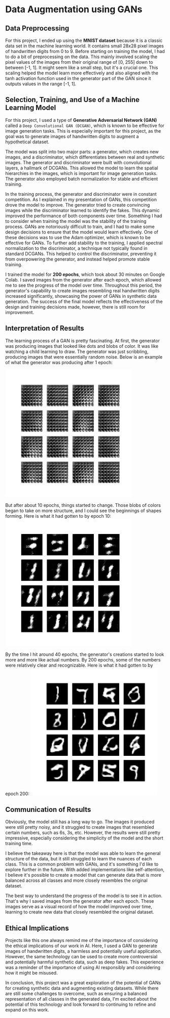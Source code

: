 # Data Augmentation using GANs

## Data Preprocessing

For this project, I ended up using the **MNIST dataset** because it is a classic data set in the machine learning world. It contains small 28x28 pixel images of handwritten digits from 0 to 9. Before starting on training the model, I had to do a bit of preprocessing on the data. This mainly involved scaling the pixel values of the images from their original range of [0, 255] down to between [-1, 1]. It might seem like a small step, but it's a crucial one. This scaling helped the model learn more effectively and also aligned with the tanh activation function used in the generator part of the GAN since it outputs values in the range [-1, 1].




## Selection, Training, and Use of a Machine Learning Model

For this project, I used a type of **Generative Adversarial Network (GAN)** called a `Deep Convolutional GAN (DCGAN)`, which is known to be effective for image generation tasks. This is especially important for this project, as the goal was to generate images of handwritten digits to augment a hypothetical dataset. 

The model was split into two major parts: a generator, which creates new images, and a discriminator, which differentiates between real and synthetic images. The generator and discriminator were built with convolutional layers, a hallmark of DCGANs. This allowed the model to learn the spatial hierarchies in the images, which is important for image generation tasks. The generator also employed batch normalization for stable and efficient training.

In the training process, the generator and discriminator were in constant competition. As I explained in my presentation of GANs, this competition drove the model to improve. The generator tried to create convincing images while the discriminator learned to identify the fakes. This dynamic improved the performance of both components over time.
Something I had to consider when training the model was the stability of the training process. GANs are notoriously difficult to train, and I had to make some design decisions to ensure that the model would learn effectively. One of these decisions was to use the Adam optimizer, which is known to be effective for GANs. To further add stability to the training, I applied spectral normalization to the discriminator, a technique not typically found in standard DCGANs. This helped to control the discriminator, preventing it from overpowering the generator, and instead helped promote stable training.


I trained the model for **200 epochs**, which took about 30 minutes on Google Colab. I saved images from the generator after each epoch, which allowed me to see the progress of the model over time. Throughout this period, the generator's capability to create images resembling real handwritten digits increased significantly, showcasing the power of GANs in synthetic data generation. The success of the final model reflects the effectiveness of the design and training decisions made, however, there is still room for improvement.



## Interpretation of Results

The learning process of a GAN is pretty fascinating. At first, the generator was producing images that looked like dots and blobs of color. It was like watching a child learning to draw. The generator was just scribbling, producing images that were essentially random noise. Below is an example of what the generator was producing after 1 epoch:

![Epoch 1](images/image1.png)


But after about 10 epochs, things started to change. Those blobs of colors began to take on more structure, and I could see the beginnings of shapes forming. Here is what it had gotten to by epoch 10:
![Epoch 10](images/image3.png)

By the time I hit around 40 epochs, the generator's creations started to look more and more like actual numbers. By 200 epochs, some of the numbers were relatively clear and recognizable. Here is what it had gotten to by epoch 200:
![Epoch 200](images/image2.png)


## Communication of Results

Obviously, the model still has a long way to go. The images it produced were still pretty noisy, and it struggled to create images that resembled certain numbers, such as 6s, 3s, etc. However, the results were still pretty impressive, especially considering the simplicity of the model and the short training time.

I believe the takeaway here is that the model was able to learn the general structure of the data, but it still struggled to learn the nuances of each class. This is a common problem with GANs, and it's something I'd like to explore further in the future. With added implementations like self-attention, I believe it's possible to create a model that can generate data that is more balanced across all classes and more closely resembles the original dataset.

The best way to understand the progress of the model is to see it in action. That's why I saved images from the generator after each epoch. These images serve as a visual record of how the model improved over time, learning to create new data that closely resembled the original dataset.


## Ethical Implications

Projects like this one always remind me of the importance of considering the ethical implications of our work in AI. Here, I used a GAN to generate images of handwritten digits, a harmless and potentially useful application. However, the same technology can be used to create more controversial and potentially harmful synthetic data, such as deep fakes. This experience was a reminder of the importance of using AI responsibly and considering how it might be misused.

In conclusion, this project was a great exploration of the potential of GANs for creating synthetic data and augmenting existing datasets. While there are still some challenges to overcome, such as ensuring a balanced representation of all classes in the generated data, I'm excited about the potential of this technology and look forward to continuing to refine and expand on this work.
